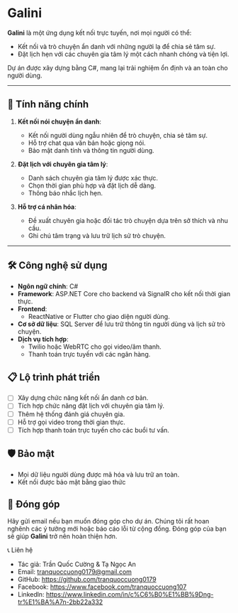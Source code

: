 # Galini

**Galini** là một ứng dụng kết nối trực tuyến, nơi mọi người có thể:
- Kết nối và trò chuyện ẩn danh với những người lạ để chia sẻ tâm sự.
- Đặt lịch hẹn với các chuyên gia tâm lý một cách nhanh chóng và tiện lợi.

Dự án được xây dựng bằng C#, mang lại trải nghiệm ổn định và an toàn cho người dùng.

---

## 🧩 **Tính năng chính**
1. **Kết nối nói chuyện ẩn danh**:
   - Kết nối người dùng ngẫu nhiên để trò chuyện, chia sẻ tâm sự.
   - Hỗ trợ chat qua văn bản hoặc giọng nói.
   - Bảo mật danh tính và thông tin người dùng.

2. **Đặt lịch với chuyên gia tâm lý**:
   - Danh sách chuyên gia tâm lý được xác thực.
   - Chọn thời gian phù hợp và đặt lịch dễ dàng.
   - Thông báo nhắc lịch hẹn.

3. **Hỗ trợ cá nhân hóa**:
   - Đề xuất chuyên gia hoặc đối tác trò chuyện dựa trên sở thích và nhu cầu.
   - Ghi chú tâm trạng và lưu trữ lịch sử trò chuyện.

---

## 🛠 **Công nghệ sử dụng**
- **Ngôn ngữ chính**: C#
- **Framework**: ASP.NET Core cho backend và SignalR cho kết nối thời gian thực.
- **Frontend**: 
  - ReactNative or Flutter cho giao diện người dùng.
- **Cơ sở dữ liệu**: SQL Server để lưu trữ thông tin người dùng và lịch sử trò chuyện.
- **Dịch vụ tích hợp**:
  - Twilio hoặc WebRTC cho gọi video/âm thanh.
  - Thanh toán trực tuyến với các ngân hàng.

## 📋 **Lộ trình phát triển**
- [ ] Xây dựng chức năng kết nối ẩn danh cơ bản.
- [ ] Tích hợp chức năng đặt lịch với chuyên gia tâm lý.
- [ ] Thêm hệ thống đánh giá chuyên gia.
- [ ] Hỗ trợ gọi video trong thời gian thực.
- [ ] Tích hợp thanh toán trực tuyến cho các buổi tư vấn.

## 🛡️ **Bảo mật**
- Mọi dữ liệu người dùng được mã hóa và lưu trữ an toàn.
- Kết nối được bảo mật bằng giao thức

## 🤝 **Đóng góp**
Hãy gửi email nếu bạn muốn đóng góp cho dự án. Chúng tôi rất hoan nghênh các ý tưởng mới hoặc báo cáo lỗi từ cộng đồng. Đóng góp của bạn sẽ giúp **Galini** trở nên hoàn thiện hơn.

📞 Liên hệ
- Tác giả: Trần Quốc Cường & Tạ Ngọc An
- Email: tranquoccuong0179@gmail.com
- GitHub: https://github.com/tranquoccuong0179
- Facebook: https://www.facebook.com/tranquoccuong107
- Linkedln: https://www.linkedin.com/in/c%C6%B0%E1%BB%9Dng-tr%E1%BA%A7n-2bb22a332
